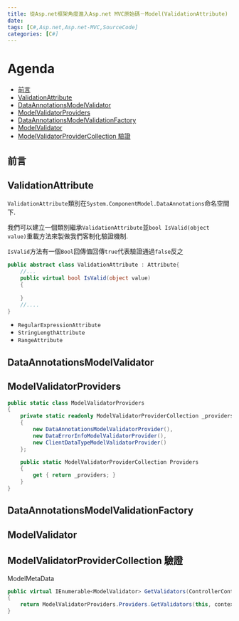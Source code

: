 ```yaml
---
title: 從Asp.net框架角度進入Asp.net MVC原始碼－Model(ValidationAttribute) (第20天)
date: 
tags: [C#,Asp.net,Asp.net-MVC,SourceCode]
categories: [C#]
---
```


# Agenda<!-- omit in toc -->
- [前言](#%e5%89%8d%e8%a8%80)
- [ValidationAttribute](#validationattribute)
- [DataAnnotationsModelValidator](#dataannotationsmodelvalidator)
- [ModelValidatorProviders](#modelvalidatorproviders)
- [DataAnnotationsModelValidationFactory](#dataannotationsmodelvalidationfactory)
- [ModelValidator](#modelvalidator)
- [ModelValidatorProviderCollection 驗證](#modelvalidatorprovidercollection-%e9%a9%97%e8%ad%89)

## 前言



## ValidationAttribute

`ValidationAttribute`類別在`System.ComponentModel.DataAnnotations`命名空間下.

我們可以建立一個類別繼承`ValidationAttribute`並`bool IsValid(object value)`重載方法來製做我們客制化驗證機制.

`IsValid`方法有一個`Bool`回傳值回傳`true`代表驗證通過`false`反之

```csharp
public abstract class ValidationAttribute : Attribute{
    //...
    public virtual bool IsValid(object value)
    {
    
    }
	//....
}
```



* `RegularExpressionAttribute`
* `StringLengthAttribute`
* `RangeAttribute`

## DataAnnotationsModelValidator

## ModelValidatorProviders

```csharp
public static class ModelValidatorProviders
{
	private static readonly ModelValidatorProviderCollection _providers = new ModelValidatorProviderCollection()
	{
		new DataAnnotationsModelValidatorProvider(),
		new DataErrorInfoModelValidatorProvider(),
		new ClientDataTypeModelValidatorProvider()
	};

	public static ModelValidatorProviderCollection Providers
	{
		get { return _providers; }
	}
}
```

## DataAnnotationsModelValidationFactory

## ModelValidator

## ModelValidatorProviderCollection 驗證


ModelMetaData

```csharp
public virtual IEnumerable<ModelValidator> GetValidators(ControllerContext context)
{
    return ModelValidatorProviders.Providers.GetValidators(this, context);
}
```
